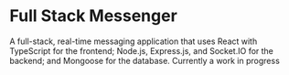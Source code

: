 # Full Stack Messenger

A full-stack, real-time messaging application that uses React with TypeScript for the frontend; Node.js, Express.js, and Socket.IO for the backend; and Mongoose for the database. Currently a work in progress
